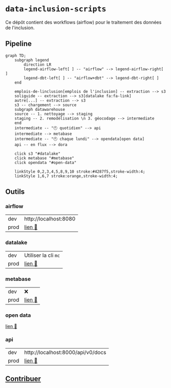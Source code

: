 # `data-inclusion-scripts`

Ce dépôt contient des workflows (airflow) pour le traitement des données de l'inclusion.

## Pipeline

```mermaid
graph TD;
    subgraph legend
        direction LR
        legend-airflow-left[ ] -- "airflow" --> legend-airflow-right[ ]
        legend-dbt-left[ ] -- "airflow+dbt" --> legend-dbt-right[ ]
    end

    emplois-de-linclusion[emplois de l'inclusion] -- extraction --> s3
    soliguide -- extraction --> s3[datalake fa:fa-link]
    autre[...] -- extraction --> s3
    s3 -- chargement --> source
    subgraph datawarehouse
    source -- 1. nettoyage --> staging
    staging -- 2. remodélisation \n 3. géocodage --> intermediate
    end
    intermediate -- "🕙 quotidien" --> api
    intermediate --> metabase
    intermediate -- "🕙 chaque lundi" --> opendata[open data]
    api -- en flux --> dora

    click s3 "#datalake"
    click metabase "#metabase"
    click opendata "#open-data"

    linkStyle 0,2,3,4,5,8,9,10 stroke:#4287f5,stroke-width:4;
    linkStyle 1,6,7 stroke:orange,stroke-width:4;
```

## Outils

### airflow

|      |                                                                               |
|------|-------------------------------------------------------------------------------|
| dev  | http://localhost:8080                                                         |
| prod | [lien 🔗](https://data-inclusion-scripts-staging.osc-secnum-fr1.scalingo.io/) |

### datalake

|      |                                                                                                    |
|------|----------------------------------------------------------------------------------------------------|
| dev  | Utiliser la cli `mc`                                                                               |
| prod | [lien 🔗](https://console.scaleway.com/object-storage/buckets/fr-par/data-inclusion-lake/explorer) |

### metabase

|      |                                                          |
|------|----------------------------------------------------------|
| dev  | ❌                                                        |
| prod | [lien 🔗](https://metabase.data.inclusion.gouv.fr/) |

### open data

[lien 🔗](https://www.data.gouv.fr/fr/datasets/referentiel-de-loffre-dinsertion-liste-des-structures-et-services-dinsertion/)

### api

|      |                                                                                                    |
|------|----------------------------------------------------------------------------------------------------|
| dev  | http://localhost:8000/api/v0/docs                                                                               |
| prod | [lien 🔗](https://api.data.inclusion.gouv.fr/api/v0/docs) |

## [Contribuer](CONTRIBUTING.md)
